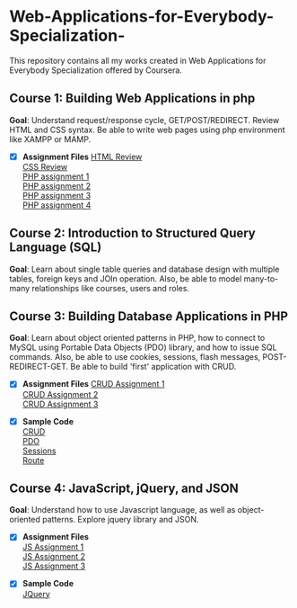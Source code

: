 # Web-Applications-for-Everybody-Specialization-
This repository contains all my works created in Web Applications for Everybody Specialization offered by Coursera.

## Course 1: Building Web Applications in php
**Goal**: Understand request/response cycle, GET/POST/REDIRECT. Review HTML and CSS syntax. Be able to write web pages using php environment like XAMPP or MAMP.

- [x] **Assignment Files** 
[HTML Review](https://github.com/GoodDee/Web-Applications-for-Everybody-Specialization-/blob/main/Week2_HTML_Review.html)  
[CSS Review](https://github.com/GoodDee/Web-Applications-for-Everybody-Specialization-/blob/main/blocks.css)  
[PHP assignment 1](https://github.com/GoodDee/Web-Applications-for-Everybody-Specialization-/tree/main/A5)  
[PHP assignment 2](https://github.com/GoodDee/Web-Applications-for-Everybody-Specialization-/tree/main/A6)  
[PHP assignment 3](https://github.com/GoodDee/Web-Applications-for-Everybody-Specialization-/tree/main/A7)  
[PHP assignment 4](https://github.com/GoodDee/Web-Applications-for-Everybody-Specialization-/tree/main/A8)

## Course 2: Introduction to Structured Query Language (SQL)
**Goal**: Learn about single table queries and database design with multiple tables, foreign keys and JOIn operation. Also, be able to model many-to-many relationships like courses, users and roles.  


## Course 3: Building Database Applications in PHP
**Goal**: Learn about object oriented patterns in PHP, how to connect to MySQL using Portable Data Objects (PDO) library, and how to issue SQL commands. Also, be able to use cookies, sessions, flash messages, POST-REDIRECT-GET. Be able to build 'first' application with CRUD.  

- [x] **Assignment Files**
[CRUD Assignment 1](https://github.com/GoodDee/Web-Applications-for-Everybody-Specialization-/tree/main/C3A1)  
[CRUD Assignment 2](https://github.com/GoodDee/Web-Applications-for-Everybody-Specialization-/tree/main/C3A2)  
[CRUD Assignment 3](https://github.com/GoodDee/Web-Applications-for-Everybody-Specialization-/tree/main/C3A3)  

- [x] **Sample Code**  
[CRUD](https://github.com/GoodDee/Web-Applications-for-Everybody-Specialization-/tree/main/CRUD)    
[PDO](https://github.com/GoodDee/Web-Applications-for-Everybody-Specialization-/tree/main/pdo)  
[Sessions](https://github.com/GoodDee/Web-Applications-for-Everybody-Specialization-/tree/main/sessions)   
[Route](https://github.com/GoodDee/Web-Applications-for-Everybody-Specialization-/tree/main/route)  

## Course 4: JavaScript, jQuery, and JSON
**Goal**: Understand how to use Javascript language, as well as object-oriented patterns. Explore jquery library and JSON.  
- [x] **Assignment Files**  
[JS Assignment 1](https://github.com/GoodDee/Web-Applications-for-Everybody-Specialization-/tree/main/C4A1)  
[JS Assignment 2](https://github.com/GoodDee/Web-Applications-for-Everybody-Specialization-/tree/main/C4A2)  
[JS Assignment 3](https://github.com/GoodDee/Web-Applications-for-Everybody-Specialization-/tree/main/C4A3)  

- [x] **Sample Code**  
[JQuery](https://github.com/GoodDee/Web-Applications-for-Everybody-Specialization-/tree/main/jquery)  
